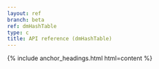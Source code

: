 ```yaml
---
layout: ref
branch: beta
ref: dmHashTable
type: c
title: API reference (dmHashTable)
---
```

{% include anchor_headings.html html=content %}